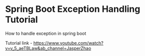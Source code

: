 # Spring Boot Exception Handling Tutorial
How to handle exception in spring boot

Tutorial link - https://www.youtube.com/watch?v=v_5_aeTBLaw&ab_channel=JasperZhao
